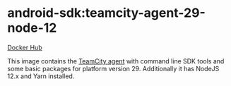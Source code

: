 # android-sdk:teamcity-agent-29-node-12 #

[Docker Hub](https://hub.docker.com/r/azabost/android-sdk/)

This image contains the [TeamCity agent](https://hub.docker.com/r/jetbrains/teamcity-agent/) with command line SDK tools and some basic packages for platform version 29. Additionally it has NodeJS 12.x and Yarn installed.